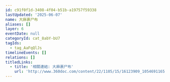 ```yaml
---
id: c91f0f1d-3408-4f04-b51b-a19757f59338
lastUpdated: '2025-06-07'
name: 大麻裹尸布
aliases: []
layer: 6
eventDate: null
categoryId: cat_8abY-bU7
tagIds:
  - tag_AaFqQlJs
timelineEvents: []
relations: []
titledLinks:
  - title: '相關連結: 大麻裹尸布'
    url: 'http://www.360doc.com/content/22/1105/15/16123909_1054691165.shtml'
---
```


